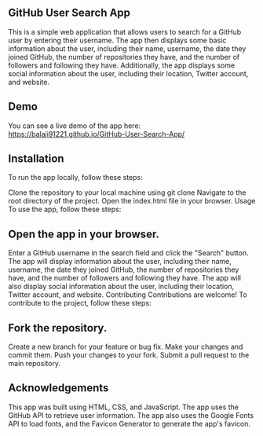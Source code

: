 ## GitHub User Search App
This is a simple web application that allows users to search for a GitHub user by entering their username. The app then displays some basic information about the user, including their name, username, the date they joined GitHub, the number of repositories they have, and the number of followers and following they have. Additionally, the app displays some social information about the user, including their location, Twitter account, and website.

## Demo
You can see a live demo of the app here: https://balaji91221.github.io/GitHub-User-Search-App/

## Installation
To run the app locally, follow these steps:

Clone the repository to your local machine using git clone 
Navigate to the root directory of the project.
Open the index.html file in your browser.
Usage
To use the app, follow these steps:

## Open the app in your browser.
Enter a GitHub username in the search field and click the "Search" button.
The app will display information about the user, including their name, username, the date they joined GitHub, the number of repositories they have, and the number of followers and following they have.
The app will also display social information about the user, including their location, Twitter account, and website.
Contributing
Contributions are welcome! To contribute to the project, follow these steps:

## Fork the repository.
Create a new branch for your feature or bug fix.
Make your changes and commit them.
Push your changes to your fork.
Submit a pull request to the main repository.


## Acknowledgements
This app was built using HTML, CSS, and JavaScript. The app uses the GitHub API to retrieve user information. The app also uses the Google Fonts API to load fonts, and the Favicon Generator to generate the app's favicon.
